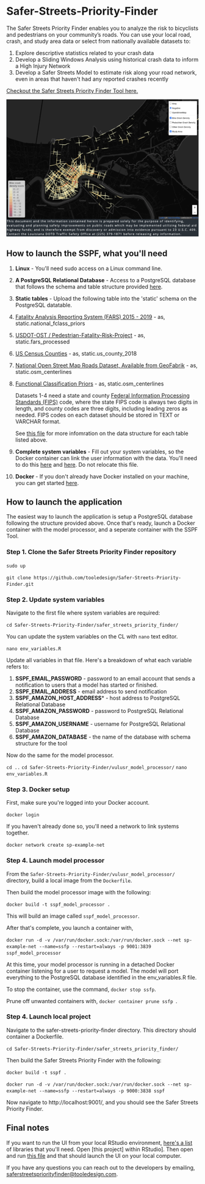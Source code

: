 # Safer-Streets-Priority-Finder

The Safer Streets Priority Finder enables you to analyze the risk to bicyclists and pedestrians on your community’s roads. You can use your local road, crash, and study area data or select from nationally available datasets to:

1. Explore descriptive statistics related to your crash data
2. Develop a Sliding Windows Analysis using historical crash data to inform a High Injury Network
3. Develop a Safer Streets Model to estimate risk along your road network, even in areas that haven't had any reported crashes recently

[Checkout the Safer Streets Priority Finder Tool here.](https://www.saferstreetspriorityfinder.com/)

<img width="677" alt="Screen Shot 2021-08-19 at 4 30 40 PM" src="https://github.com/tooledesign/Safer-Streets-Priority-Finder/blob/main/landing_page/images/nola_bike_crash_score_w_study_reduced_social_media.png">


## How to launch the SSPF, what you'll need

1. **Linux** - You'll need sudo access on a Linux command line. 
2. **A PostgreSQL Relational Database** - Access to a PostgreSQL database that follows the schema and table structure provided [here](https://github.com/tooledesign/Safer-Streets-Priority-Finder/blob/main/build_psql_db.sql).
3. **Static tables** - Upload the following table into the 'static' schema on the PostgreSQL datatable. 
  1. [Fatality Analysis Reporting System (FARS) 2015 - 2019](https://www.nhtsa.gov/file-downloads?p=nhtsa/downloads/FARS/) - as, static.national_fclass_priors
  2. [USDOT-OST / Pedestrian-Fatality-Risk-Project](https://github.com/USDOT-OST/Pedestrian-Fatality-Risk-Project) - as, static.fars_processed
  3. [US Census Counties](https://www.census.gov/data.html) - as, static.us_county_2018
  4. [National Open Street Map Roads Dataset, Available from GeoFabrik](https://www.geofabrik.de/data/download.html) - as, static.osm_centerlines
  5. [Functional Classification Priors](https://github.com/tooledesign/Safer-Streets-Priority-Finder/blob/main/national_fclass_priors.csv) - as, static.osm_centerlines
      
      Datasets 1-4 need a state and county [Federal Information Processing Standards (FIPS)](https://www.nist.gov/standardsgov/compliance-faqs-federal-information-processing-standards-fips#:~:text=FIPS%20are%20standards%20and%20guidelines,by%20the%20Secretary%20of%20Commerce) code, where the state FIPS code is always two digits in length, and county codes are three digits, including leading zeros as needed. FIPS codes on each dataset should be stored in TEXT or VARCHAR format.
      
      See [this file](https://github.com/tooledesign/Safer-Streets-Priority-Finder/blob/main/build_psql_db.sql) for more infomration on the data structure for each table listed above. 
      
4. **Complete system variables** - Fill out your system variables, so the Docker container can link the user information with the data. You'll need to do this [here](https://github.com/tooledesign/Safer-Streets-Priority-Finder/blob/main/safer_streets_priority_finder/env_variables.R) and [here](https://github.com/tooledesign/Safer-Streets-Priority-Finder/blob/main/vulusr_model_processor/env_variables.R). Do not relocate this file. 
5. **Docker** - If you don't already have Docker installed on your machine, you can get started [here](https://docs.docker.com/get-docker/).


## How to launch the application

The easiest way to launch the application is setup a PostgreSQL database following the structure provided above. Once that's ready, launch a Docker container with the model processor, and a seperate container with the SSPF Tool.

### Step 1. Clone the Safer Streets Priority Finder repository 

``` sudo up ```

``` git clone https://github.com/tooledesign/Safer-Streets-Priority-Finder.git ```

### Step 2. Update system variables 

Navigate to the first file where system variables are required: 

``` cd Safer-Streets-Priority-Finder/safer_streets_priority_finder/ ```

You can update the system variables on the CL with ```nano``` text editor.

``` nano env_variables.R ```

Update all variables in that file. Here's a breakdown of what each variable refers to: 

1. **SSPF_EMAIL_PASSWORD** - password to an email account that sends a notification to users that a model has started or finished.
2. **SSPF_EMAIL_ADDRESS** - email address to send notification 
3. **SSPF_AMAZON_HOST_ADDRESS***  - host address to PostgreSQL Relational Database 
4. **SSPF_AMAZON_PASSWORD** - password to PostgreSQL Relational Database
5. **SSPF_AMAZON_USERNAME** - username for PostgreSQL Relational Database
6. **SSPF_AMAZON_DATABASE** - the name of the database with schema structure for the tool 

Now do the same for the model processor. 

``` cd .. ``` 
``` cd Safer-Streets-Priority-Finder/vulusr_model_processor/ ```
``` nano env_variables.R ```

### Step 3. Docker setup

First, make sure you're logged into your Docker account. 

``` docker login ```

If you haven't already done so, you'll need a network to link systems together. 

``` docker network create sp-example-net ```

### Step 4. Launch model processor 

From the ```Safer-Streets-Priority-Finder/vulusr_model_processor/``` directory, build a local image from the ```Dockerfile```. 

Then build the model processor image with the following: 

```docker build -t sspf_model_processor .```

This will build an image called ```sspf_model_processor```. 

After that's complete, you launch a container with, 

```docker run -d -v /var/run/docker.sock:/var/run/docker.sock --net sp-example-net --name=ssfp --restart=always -p 9001:3839 sspf_model_processor``` 

At this time, your model processor is running in a detached Docker container listening for a user to request a model. The model will port everything to the PostgreSQL database identified in the env_variables.R file. 

To stop the container, use the command, ```docker stop ssfp```. 

Prune off unwanted containers with, ```docker container prune ssfp ```. 

### Step 4. Launch local project

Navigate to the safer-streets-priority-finder directory. This directory should container a Dockerfile. 

``` cd Safer-Streets-Priority-Finder/safer_streets_priority_finder/ ```

Then build the Safer Streets Priority Finder with the following: 

```docker build -t sspf .```

```docker run -d -v /var/run/docker.sock:/var/run/docker.sock --net sp-example-net --name=ssfp --restart=always -p 9000:3838 sspf``` 

Now navigate to http://localhost:9001/, and you should see the Safer Streets Priority Finder. 

## Final notes

If you want to run the UI from your local RStudio environment, [here's a list](https://github.com/tooledesign/Safer-Streets-Priority-Finder/blob/main/safer_streets_priority_finder/required_libraries.R) of libraries that you'll need. Open [this project] within RStudio]. Then open and run [this file](https://github.com/tooledesign/Safer-Streets-Priority-Finder/blob/main/safer_streets_priority_finder/dev/run_dev.R) and that should launch the UI on your local computer. 

If you have any questions you can reach out to the developers by emailing, saferstreetspriorityfinder@tooledesign.com.
